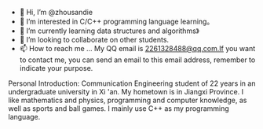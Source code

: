 - 👋 Hi, I’m @zhousandie
- 👀 I’m interested in C/C++ programming language learning。
- 🌱 I’m currently learning data structures and algorithms》
- 💞️ I’m looking to collaborate on other students.
- 📫 How to reach me ... My QQ email is 2261328488@qq.com.If you want to contact me, you can send an email to this email address, remember to indicate your purpose.

<!---
zhousandie/zhousandie is a ✨ special ✨ repository because its `README.md` (this file) appears on your GitHub profile.
You can click the Preview link to take a look at your changes.
--->

Personal Introduction: Communication Engineering student of 22 years in an undergraduate university in Xi 'an. My hometown is in Jiangxi Province. I like mathematics and physics, programming and computer knowledge, as well as sports and ball games. I mainly use C++ as my programming language.
